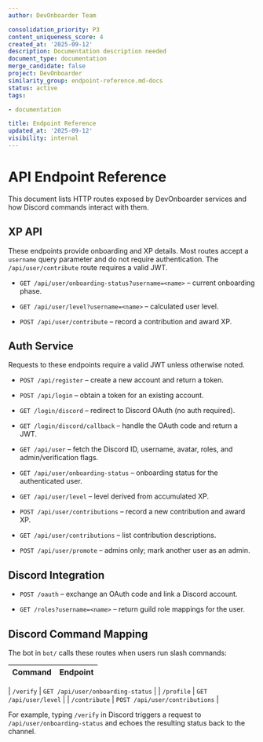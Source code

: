 ```yaml
---
author: DevOnboarder Team

consolidation_priority: P3
content_uniqueness_score: 4
created_at: '2025-09-12'
description: Documentation description needed
document_type: documentation
merge_candidate: false
project: DevOnboarder
similarity_group: endpoint-reference.md-docs
status: active
tags:

- documentation

title: Endpoint Reference
updated_at: '2025-09-12'
visibility: internal
---
```


# API Endpoint Reference

This document lists HTTP routes exposed by DevOnboarder services and how Discord commands interact with them.

## XP API

These endpoints provide onboarding and XP details. Most routes accept a
`username` query parameter and do not require authentication. The
`/api/user/contribute` route requires a valid JWT.

- `GET /api/user/onboarding-status?username=<name>` – current onboarding phase.

- `GET /api/user/level?username=<name>` – calculated user level.

- `POST /api/user/contribute` – record a contribution and award XP.

## Auth Service

Requests to these endpoints require a valid JWT unless otherwise noted.

- `POST /api/register` – create a new account and return a token.

- `POST /api/login` – obtain a token for an existing account.

- `GET /login/discord` – redirect to Discord OAuth (no auth required).

- `GET /login/discord/callback` – handle the OAuth code and return a JWT.

- `GET /api/user` – fetch the Discord ID, username, avatar, roles, and admin/verification flags.

- `GET /api/user/onboarding-status` – onboarding status for the authenticated user.

- `GET /api/user/level` – level derived from accumulated XP.

- `POST /api/user/contributions` – record a new contribution and award XP.

- `GET /api/user/contributions` – list contribution descriptions.

- `POST /api/user/promote` – admins only; mark another user as an admin.

## Discord Integration

- `POST /oauth` – exchange an OAuth code and link a Discord account.

- `GET /roles?username=<name>` – return guild role mappings for the user.

## Discord Command Mapping

The bot in `bot/` calls these routes when users run slash commands:

| Command       | Endpoint                          |
| ------------- | --------------------------------- |

| `/verify`     | `GET /api/user/onboarding-status` |
| `/profile`    | `GET /api/user/level`             |
| `/contribute` | `POST /api/user/contributions`    |

For example, typing `/verify` in Discord triggers a request to
`/api/user/onboarding-status` and echoes the resulting status back to the
channel.
